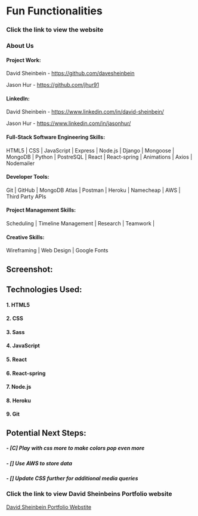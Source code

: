# **Fun Functionalities**

### Click the link to view the website

<!-- [Fun Functionalities Webstite](http://www.davidsheinbeinportfolio.com/) -->

### About Us

#### Project Work:

David Sheinbein - https://github.com/davesheinbein

Jason Hur - https://github.com/jhur91

#### LinkedIn:

David Sheinbein - https://www.linkedin.com/in/david-sheinbein/

Jason Hur - https://www.linkedin.com/in/jasonhur/

#### Full-Stack Software Engineering Skills:

HTML5 | CSS | JavaScript | Express | Node.js | Django | Mongoose | MongoDB | Python | PostreSQL | React | React-spring | Animations | Axios | Nodemailer

#### Developer Tools:

Git | GitHub | MongoDB Atlas | Postman | Heroku | Namecheap | AWS | Third Party APIs

#### Project Management Skills:

Scheduling | Timeline Management | Research | Teamwork |

#### Creative Skills:

Wireframing | Web Design | Google Fonts

<!-- ### Dependency

- npm i

- npm install

- npm install

- npm install -->

## Screenshot:

<!-- ![Home Page Sceenshot](screenshots/portfolio-screenshot.png)

[Home Page Sceenshot](https://imgur.com/UE1XA40) -->

## Technologies Used:

#### 1. HTML5

#### 2. CSS

#### 3. Sass

#### 4. JavaScript

#### 5. React

#### 6. React-spring

#### 7. Node.js

#### 8. Heroku

#### 9. Git

## Potential Next Steps:

##### - [C] Play with css more to make colors pop even more

##### - [] Use AWS to store data

##### - [] Update CSS further for additional media queries

### Click the link to view David Sheinbeins Portfolio website

[David Sheinbein Portfolio Webstite](http://www.davidsheinbeinportfolio.com/)

<!-- ### Click the link to view Jason Hur Portfolio website -->

<!-- [Jason Hur Portfolio Webstite]()  -->
